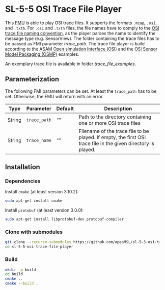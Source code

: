 # SL-5-5 OSI Trace File Player

This [FMU](https://fmi-standard.org/) is able to play OSI trace files. It supports the formats `.mcap`, `.osi`, and `.txth`.
For `.osi` and `.txth` files, the file names have to comply to the [OSI trace file naming convention](https://opensimulationinterface.github.io/osi-antora-generator/asamosi/latest/interface/architecture/trace_file_naming.html),
as the player parses the name to identify the message type (e.g. SensorView).
The folder containing the trace files has to be passed as FMI parameter _trace_path_.
The trace file player is build according to the [ASAM Open simulation Interface (OSI)](https://github.com/OpenSimulationInterface/open-simulation-interface) and the [OSI Sensor Model Packaging (OSMP)](https://github.com/OpenSimulationInterface/osi-sensor-model-packaging) examples.

An exemplary trace file is available in folder _trace_file_examples_.

## Parameterization

The following FMI parameters can be set.
At least the `trace_path` has to be set.
Otherwise, the FMU will return with an error.

| Type   | Parameter    | Default | Description                                                                                                   |
|--------|--------------|---------|---------------------------------------------------------------------------------------------------------------|
| String | `trace_path` | _""_    | Path to the directory containing one or more OSI trace files                                                  |
| String | `trace_name` | _""_    | Filename of the trace file to be played. If empty, the first OSI trace file in the given directory is played. |

## Installation

### Dependencies

Install `cmake` (at least version 3.10.2):

```bash
sudo apt-get install cmake
```

Install `protobuf` (at least version 3.0.0):

```bash
sudo apt-get install libprotobuf-dev protobuf-compiler
```

### Clone with submodules

```bash
git clone --recurse-submodules https://github.com/openMSL/sl-5-5-osi-trace-file-player.git
cd sl-5-5-osi-trace-file-player
```

### Build

```bash
mkdir -p build
cd build
cmake ..
cmake --build .
```
